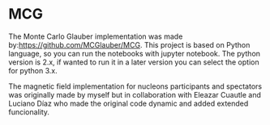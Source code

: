 MCG
===

The Monte Carlo Glauber implementation was made by:https://github.com/MCGlauber/MCG. This project is based on Python language, so you can run the notebooks with jupyter notebook. The python version is 2.x, if wanted to run it in a later version you can select the option for python 3.x. 

The magnetic field implementation for nucleons participants and spectators was originally made by myself but in collaboration with Eleazar Cuautle and Luciano Díaz who made the original code dynamic and added extended funcionality.
